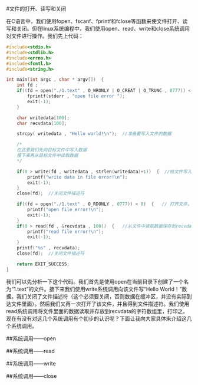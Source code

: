 #文件的打开、读写和关闭

在C语言中，我们使用fopen、fscanf、fprintf和fclose等函数来使文件打开、读写和关闭。但在linux系统编程中，我们使用open、read、write和close系统调用对文件进行操作。我们先上代码：

```c
#include<stdio.h>
#include<stdlib.h>
#include<errno.h>
#include<fcntl.h>
#include<string.h>

int main(int argc , char * argv[])  {
    int fd ;
    if((fd = open("./1.text" , O_WRONLY | O_CREAT | O_TRUNC , 0777)) < 0)  {   //打开文件，得到文件描述符
        fprintf(stderr , "open file error ");
        exit(-1);
    }

    char writedata[100];
    char recvdata[100];

    strcpy( writedata , "Hello world!\n");  //准备要写入文件的数据

    /*
    在这里我们先向目标文件中写入数据
    接下来再从目标文件中读取数据
    */

    if(0 > write(fd , writedata , strlen(writedata)+1))  {  //给文件写入数据
        printf("write data in file error!\n");
        exit(-1);
    }
    close(fd);  //关闭文件描述符

    if((fd = open("./1.text" , O_RDONLY , 0777)) < 0)  {   // 打开文件，得到文件描述符
        printf("open file error!\n");
        exit(-1);
    }
    if(0 > read(fd , &recvdata , 100))  {   //从文件中读取数据保存到recvdata里
        printf("read file error!\n");
        exit(-1);
    }
    printf("%s" , recvdata);
    close(fd);  //关闭文件描述符

    return EXIT_SUCCESS;
}
```

我们可以先分析一下这个代码。我们首先是使用open在当前目录下创建了一个名为“1.text”的文件。接下来我们使用write系统调用向该文件写“Hello World！”数据。我们关闭了文件描述符（这个必须要关闭，否则数据在缓冲区，并没有实际到达文件里面）。然后我们又再一次打开了该文件，并且得到文件描述符。我们使用read系统调用将文件里面的数据读取并存放到recvdata的字符数组里，打印之。现在有没有对这几个系统调用有个初步的认识呢？下面让我向大家具体来介绍这几个系统调用。

##系统调用——open


##系统调用——read

##系统调用——write

##系统调用——close
